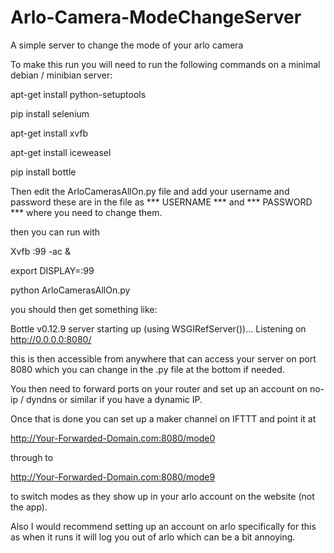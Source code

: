 # Arlo-Camera-ModeChangeServer
A simple server to change the mode of your arlo camera

To make this run you will need to run the following commands on a minimal debian / minibian server:

apt-get install python-setuptools

pip install selenium

apt-get install xvfb

apt-get install iceweasel

pip install bottle


Then edit the ArloCamerasAllOn.py file and add your username and password these are in the file as *** USERNAME *** and *** PASSWORD *** where you need to change them.

then you can run with 

Xvfb :99 -ac &

export DISPLAY=:99

python ArloCamerasAllOn.py 

you should then get something like:

Bottle v0.12.9 server starting up (using WSGIRefServer())...
Listening on http://0.0.0.0:8080/

this is then accessible from anywhere that can access your server on port 8080 which you can change in the .py file at the bottom if needed.

You then need to forward ports on your router and set up an account on no-ip / dyndns or similar if you have a dynamic IP.

Once that is done you can set up a maker channel on IFTTT and point it at

http://Your-Forwarded-Domain.com:8080/mode0

through to 

http://Your-Forwarded-Domain.com:8080/mode9

to switch modes as they show up in your arlo account on the website (not the app).

Also I would recommend setting up an account on arlo specifically for this as when it runs it will log you out of arlo which can be a bit annoying.
